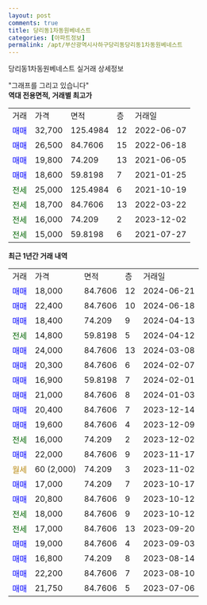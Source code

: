 ```yaml
---
layout: post
comments: true
title: 당리동1차동원베네스트
categories: [아파트정보]
permalink: /apt/부산광역시사하구당리동당리동1차동원베네스트
---
```


당리동1차동원베네스트 실거래 상세정보

<script type="text/javascript">
  google.charts.load('current', {'packages':['line', 'corechart']});
  google.charts.setOnLoadCallback(drawChart);

  function drawChart() {
    var data = new google.visualization.DataTable();
    data.addColumn('date', '거래일');
    data.addColumn('number', "매매");
    data.addColumn('number', "전세");
    data.addColumn('number', "전매");

    data.addRows([[new Date(Date.parse("2024-06-21")), 18000, null, null], [new Date(Date.parse("2024-06-18")), 22400, null, null], [new Date(Date.parse("2024-04-13")), 18400, null, null], [new Date(Date.parse("2024-04-12")), null, 14800, null], [new Date(Date.parse("2024-03-08")), 24000, null, null], [new Date(Date.parse("2024-02-07")), 20300, null, null], [new Date(Date.parse("2024-02-01")), 16900, null, null], [new Date(Date.parse("2024-01-03")), 21000, null, null], [new Date(Date.parse("2023-12-14")), 20400, null, null], [new Date(Date.parse("2023-12-09")), 19600, null, null], [new Date(Date.parse("2023-12-02")), null, 16000, null], [new Date(Date.parse("2023-11-17")), 22000, null, null], [new Date(Date.parse("2023-11-02")), null, null, null], [new Date(Date.parse("2023-10-17")), 17000, null, null], [new Date(Date.parse("2023-10-12")), 20800, null, null], [new Date(Date.parse("2023-10-12")), null, 18000, null], [new Date(Date.parse("2023-09-20")), null, 17000, null], [new Date(Date.parse("2023-09-03")), 19000, null, null], [new Date(Date.parse("2023-08-14")), 16800, null, null], [new Date(Date.parse("2023-08-10")), 22200, null, null], [new Date(Date.parse("2023-07-06")), 21750, null, null]]);

    var options = {
      hAxis: {
        format: 'yyyy/MM/dd'
      },    
      lineWidth: 0,
      pointsVisible: true,    
      title: '최근 1년간 유형별 실거래가 분포',
      legend: { position: 'bottom' }
    };

    var formatter = new google.visualization.NumberFormat({pattern:'###,###'} );
    formatter.format(data, 1);
    formatter.format(data, 2);
    
    setTimeout(function() {
        var chart = new google.visualization.LineChart(document.getElementById('columnchart_material'));
        chart.draw(data, (options));
        document.getElementById('loading').style.display = 'none';
    }, 200);
  }
</script>


<div id="loading" style="z-index:20; display: block; margin-left: 0px">"그래프를 그리고 있습니다"</div>
<div id="columnchart_material" style="width: 95%; margin-left: 0px; display: block"></div>
<!-- contents start -->
<b>역대 전용면적, 거래별 최고가</b>
<table class="sortable">
    <tr>
      <td>거래</td>
      <td>가격</td>
      <td>면적</td>
      <td>층</td>
      <td>거래일</td>
    </tr>
        <tr>
          <td><a style="color: blue">매매</a></td>
          <td>32,700</td>
          <td>125.4984</td>
          <td>12</td>
          <td>2022-06-07</td>
        </tr>            <tr>
          <td><a style="color: blue">매매</a></td>
          <td>26,500</td>
          <td>84.7606</td>
          <td>15</td>
          <td>2022-06-18</td>
        </tr>            <tr>
          <td><a style="color: blue">매매</a></td>
          <td>19,800</td>
          <td>74.209</td>
          <td>13</td>
          <td>2021-06-05</td>
        </tr>            <tr>
          <td><a style="color: blue">매매</a></td>
          <td>18,600</td>
          <td>59.8198</td>
          <td>7</td>
          <td>2021-01-25</td>
        </tr>        
        <tr>
              <td><a style="color: darkgreen">전세</a></td>
              <td>25,000</td>
              <td>125.4984</td>
              <td>6</td>
              <td>2021-10-19</td>
            </tr>            <tr>
              <td><a style="color: darkgreen">전세</a></td>
              <td>18,700</td>
              <td>84.7606</td>
              <td>13</td>
              <td>2022-03-22</td>
            </tr>            <tr>
              <td><a style="color: darkgreen">전세</a></td>
              <td>16,000</td>
              <td>74.209</td>
              <td>2</td>
              <td>2023-12-02</td>
            </tr>            <tr>
              <td><a style="color: darkgreen">전세</a></td>
              <td>15,000</td>
              <td>59.8198</td>
              <td>6</td>
              <td>2021-07-27</td>
            </tr>        
    
</table>

<b>최근 1년간 거래 내역</b>

<table class="sortable">
    <tr>
      <td>거래</td>
      <td>가격</td>
      <td>면적</td>
      <td>층</td>
      <td>거래일</td>
    </tr>
    <tr>
      <td><a style="color: blue">매매</a></td>
      <td>18,000</td>
      <td>84.7606</td>
      <td>12</td>
      <td>2024-06-21</td>
    </tr>          <tr>
      <td><a style="color: blue">매매</a></td>
      <td>22,400</td>
      <td>84.7606</td>
      <td>10</td>
      <td>2024-06-18</td>
    </tr>          <tr>
      <td><a style="color: blue">매매</a></td>
      <td>18,400</td>
      <td>74.209</td>
      <td>9</td>
      <td>2024-04-13</td>
    </tr>          <tr>
      <td><a style="color: darkgreen">전세</a></td>
      <td>14,800</td>
      <td>59.8198</td>
      <td>5</td>
      <td>2024-04-12</td>
    </tr>          <tr>
      <td><a style="color: blue">매매</a></td>
      <td>24,000</td>
      <td>84.7606</td>
      <td>13</td>
      <td>2024-03-08</td>
    </tr>          <tr>
      <td><a style="color: blue">매매</a></td>
      <td>20,300</td>
      <td>84.7606</td>
      <td>6</td>
      <td>2024-02-07</td>
    </tr>          <tr>
      <td><a style="color: blue">매매</a></td>
      <td>16,900</td>
      <td>59.8198</td>
      <td>7</td>
      <td>2024-02-01</td>
    </tr>          <tr>
      <td><a style="color: blue">매매</a></td>
      <td>21,000</td>
      <td>84.7606</td>
      <td>8</td>
      <td>2024-01-03</td>
    </tr>          <tr>
      <td><a style="color: blue">매매</a></td>
      <td>20,400</td>
      <td>84.7606</td>
      <td>7</td>
      <td>2023-12-14</td>
    </tr>          <tr>
      <td><a style="color: blue">매매</a></td>
      <td>19,600</td>
      <td>84.7606</td>
      <td>4</td>
      <td>2023-12-09</td>
    </tr>          <tr>
      <td><a style="color: darkgreen">전세</a></td>
      <td>16,000</td>
      <td>74.209</td>
      <td>2</td>
      <td>2023-12-02</td>
    </tr>          <tr>
      <td><a style="color: blue">매매</a></td>
      <td>22,000</td>
      <td>84.7606</td>
      <td>9</td>
      <td>2023-11-17</td>
    </tr>          <tr>
      <td><a style="color: darkgoldenrod">월세</a></td>
      <td>60 (2,000)</td>
      <td>74.209</td>
      <td>3</td>
      <td>2023-11-02</td>
    </tr>          <tr>
      <td><a style="color: blue">매매</a></td>
      <td>17,000</td>
      <td>74.209</td>
      <td>7</td>
      <td>2023-10-17</td>
    </tr>          <tr>
      <td><a style="color: blue">매매</a></td>
      <td>20,800</td>
      <td>84.7606</td>
      <td>9</td>
      <td>2023-10-12</td>
    </tr>          <tr>
      <td><a style="color: darkgreen">전세</a></td>
      <td>18,000</td>
      <td>84.7606</td>
      <td>9</td>
      <td>2023-10-12</td>
    </tr>          <tr>
      <td><a style="color: darkgreen">전세</a></td>
      <td>17,000</td>
      <td>84.7606</td>
      <td>13</td>
      <td>2023-09-20</td>
    </tr>          <tr>
      <td><a style="color: blue">매매</a></td>
      <td>19,000</td>
      <td>84.7606</td>
      <td>4</td>
      <td>2023-09-03</td>
    </tr>          <tr>
      <td><a style="color: blue">매매</a></td>
      <td>16,800</td>
      <td>74.209</td>
      <td>8</td>
      <td>2023-08-14</td>
    </tr>          <tr>
      <td><a style="color: blue">매매</a></td>
      <td>22,200</td>
      <td>84.7606</td>
      <td>7</td>
      <td>2023-08-10</td>
    </tr>          <tr>
      <td><a style="color: blue">매매</a></td>
      <td>21,750</td>
      <td>84.7606</td>
      <td>5</td>
      <td>2023-07-06</td>
    </tr>      </table>
<!-- contents end -->    

